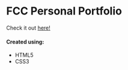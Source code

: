 # FCC Personal Portfolio
Check it out <a href="https://ianbrdeguzman.github.io/fccportfolio/">here!</a>
#### Created using:
* HTML5
* CSS3

